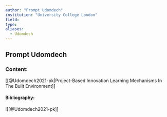 ```yaml
---
author: "Prompt Udomdech"
institution: "University College London"
field:
type:
aliases:
  - Udomdech
---
```


## Prompt Udomdech

### Content:
[[@Udomdech2021-pk|Project-Based Innovation Learning Mechanisms In The Built Environment]]

#### Bibliography:

![[@Udomdech2021-pk]]